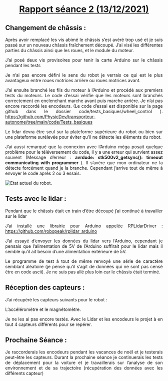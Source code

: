 
<h1 style="text-align: center"><u>Rapport séance 2 (13/12/2021)</u></h1>

<h2>Changement de châssis : </h2>
<div style="text-align: justify">
Après avoir remplacé les vis abimé le châssis s’est avéré trop usé et je suis passé sur un nouveau châssis fraîchement découpé.
J’ai visé les différentes parties du châssis ainsi que les roues, et le module du moteur.

J’ai posé deux vis provisoires pour tenir la carte Arduino sur le châssis pendant les tests

Je n’ai pas encore défini le sens du robot je verrais ce qui est le plus avantageux entre roues motrices arrière ou roues motrices avant.

J’ai ensuite branché les fils du moteur à l’Arduino et procédé aux premiers tests du moteurs. Le code d’essai vérifie que les moteurs sont branchés correctement en enclenchant marche avant puis marche arrière. Je n’ai pas encore raccordé les encodeurs. (Le code d’essai est disponible sur la page github dans le dossier code/tests_basiques/wheel_control ).
https://github.com/PhysicDev/transporteur-autonome/tree/main/code/Tests_basiques

Le lidar devra être seul sur la plateforme supérieure du robot ou bien sur une plateforme surélevée pour éviter qu’il ne détecte les éléments du robot.

J’ai aussi remarqué que la connexion avec l’Arduino méga posait quelque problème pour le téléversement du code, il y a une erreur qui survient assez souvent 
(Message d’erreur : <b>avrdude: stk500v2_getsync(): timeout communicating with programmer</b> ). Il s’avère que mon ordinateur ne la détecte forcément quand je la branche. Cependant j’arrive tout de même à envoyer le code après 2 ou 3 essais. 

<img src="/images/photo1.JPG" alt = "Etat actuel du robot.">
</div>

<h2>Tests avec le lidar :</h2>

<div style="text-align: justify">
Pendant que le châssis était en train d’être découpé j’ai continué à travailler sur le lidar

J’ai installé une librairie pour Arduino appelée RPLidarDriver : 
https://github.com/robopeak/rplidar_arduino

J’ai essayé d’envoyer les données du lidar vers l’Arduino, cependant je pensais que l’alimentation de 5V de l’Arduino suffirait pour le lidar mais il semble qu’il ait besoin d’une alimentation extérieure de 5V.

Le programme de test à tout de même renvoyé une série de caractère semblant aléatoire (je pense qu’il s’agit de données qui ne sont pas censé être en code ascii). Je ne suis pas allé plus loin car le châssis était terminé.

</div>

<H2>Réception des capteurs :</h2>

<div style="text-align: justify">
J’ai récupéré les capteurs suivants pour le robot :

L’accéléromètre et le magnétomètre. 

Je ne les ai pas encore testés.
Avec le Lidar et les encodeurs le projet à en tout 4 capteurs différents pour se repérer.

</div>

<h2>Prochaine Séance :</h2>

<div style="text-align: justify">
Je raccorderais les encodeurs pendant les vacances de noël et je testerais peut-être les capteurs. Durant la prochaine séance je continuerais les tests de déplacement pour la voiture et je travaillerais sur l’analyse de son environnement et de sa trajectoire (récupération des données avec les différents capteur)
</div>

